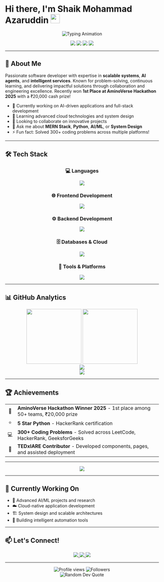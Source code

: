 # Hi there, I'm Shaik Mohammad Azaruddin <img src="https://media.giphy.com/media/hvRJCLFzcasrR4ia7z/giphy.gif" width="30">

<div align="center">
  <img src="https://readme-typing-svg.herokuapp.com/?lines=Full-Stack+Developer;AI+%26+ML+Enthusiast;Hackathon+Winner;Problem+Solver&font=Fira%20Code&center=true&width=380&height=50&duration=4000&pause=1000" alt="Typing Animation">
</div>

<p align="center">
  <img src="https://img.shields.io/badge/🏆-AminoVerse%20Hackathon%20Winner-gold?style=flat-square" />
  <img src="https://img.shields.io/badge/💻-300%2B%20Problems%20Solved-blue?style=flat-square" />
  <img src="https://img.shields.io/badge/⭐-5%20Star%20Python%20HackerRank-green?style=flat-square" />
  <img src="https://img.shields.io/badge/💼-Open%20to%20Opportunities-brightgreen?style=flat-square" />
</p>

---

## 🚀 About Me

Passionate software developer with expertise in **scalable systems**, **AI agents**, and **intelligent services**. Known for problem-solving, continuous learning, and delivering impactful solutions through collaboration and engineering excellence. Recently won **1st Place at AminoVerse Hackathon 2025** with a ₹20,000 cash prize!

- 🔭 Currently working on AI-driven applications and full-stack development
- 🌱 Learning advanced cloud technologies and system design
- 👯 Looking to collaborate on innovative projects
- 💬 Ask me about **MERN Stack**, **Python**, **AI/ML**, or **System Design**
- ⚡ Fun fact: Solved 300+ coding problems across multiple platforms!

---

## 🛠️ Tech Stack

<div align="center">

### 💻 Languages
<a href="https://skillicons.dev">
  <img src="https://skillicons.dev/icons?i=java,python,javascript,typescript" />
</a>

### 🌐 Frontend Development  
<a href="https://skillicons.dev">
  <img src="https://skillicons.dev/icons?i=react,html,css,tailwind" />
</a>

### ⚙️ Backend Development
<a href="https://skillicons.dev">
  <img src="https://skillicons.dev/icons?i=nodejs,express,fastapi" />
</a>

### 🗄️ Databases & Cloud
<a href="https://skillicons.dev">
  <img src="https://skillicons.dev/icons?i=mongodb,aws,vercel" />
</a>

### 🔧 Tools & Platforms
<a href="https://skillicons.dev">
  <img src="https://skillicons.dev/icons?i=git,github,postman,idea,linux" />
</a>

</div>

---

## 📊 GitHub Analytics

<div align="center">
  <img height="180em" src="https://github-readme-stats.vercel.app/api?username=mohammadazaruddinshaik&show_icons=true&theme=tokyonight&include_all_commits=true&count_private=true&hide_border=true"/>
  <img height="180em" src="https://github-readme-stats.vercel.app/api/top-langs/?username=mohammadazaruddinshaik&layout=compact&langs_count=8&theme=tokyonight&hide_border=true"/>
</div>

<div align="center">
  <img src="https://github-readme-streak-stats.herokuapp.com/?user=mohammadazaruddinshaik&theme=tokyonight&hide_border=true"/>
</div>

<div align="center">
  <img src="https://github-readme-activity-graph.vercel.app/graph?username=mohammadazaruddinshaik&bg_color=1a1b27&color=70a5fd&line=70a5fd&point=ffb86c&area=true&hide_border=true"/>
</div>

---

## 🏆 Achievements

<div align="center">
  <table>
    <tr>
      <td align="center">🥇</td>
      <td><strong>AminoVerse Hackathon Winner 2025</strong> - 1st place among 50+ teams, ₹20,000 prize</td>
    </tr>
    <tr>
      <td align="center">⭐</td>
      <td><strong>5 Star Python</strong> - HackerRank certification</td>
    </tr>
    <tr>
      <td align="center">💻</td>
      <td><strong>300+ Coding Problems</strong> - Solved across LeetCode, HackerRank, GeeksforGeeks</td>
    </tr>
    <tr>
      <td align="center">🤝</td>
      <td><strong>TEDxIARE Contributor</strong> - Developed components, pages, and assisted deployment</td>
    </tr>
  </table>
</div>

---

<div align="center">
  <img src="https://github-profile-trophy.vercel.app/?username=mohammadazaruddinshaik&theme=tokyonight&no-frame=true&no-bg=true&margin-w=15&column=7"/>
</div>

---

## 🌱 Currently Working On

- 🔬 Advanced AI/ML projects and research
- ☁️ Cloud-native application development
- 🏗️ System design and scalable architectures
- 🤖 Building intelligent automation tools

---

## 📫 Let's Connect!

<div align="center">
  <a href="mailto:mohammadazaruddinsk@gmail.com">
    <img src="https://img.shields.io/badge/Gmail-D14836?style=for-the-badge&logo=gmail&logoColor=white"/>
  </a>
  <a href="https://linkedin.com/in/mohammadazaruddinshaik">
    <img src="https://img.shields.io/badge/LinkedIn-0077B5?style=for-the-badge&logo=linkedin&logoColor=white"/>
  </a>
  <a href="https://github.com/mohammadazaruddinshaik">
    <img src="https://img.shields.io/badge/GitHub-100000?style=for-the-badge&logo=github&logoColor=white"/>
  </a>
</div>

---

<div align="center">
  <img src="https://komarev.com/ghpvc/?username=mohammadazaruddinshaik&label=Profile%20Views&color=0e75b6&style=flat-square" alt="Profile views" />
  <img src="https://img.shields.io/github/followers/mohammadazaruddinshaik?label=Followers&style=flat-square&color=0e75b6" alt="Followers" />
</div>

<div align="center">
  <img src="https://quotes-github-readme.vercel.app/api?type=horizontal&theme=tokyonight" alt="Random Dev Quote"/>
</div>
